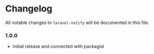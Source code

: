 # Changelog

All notable changes to `laravel-notify` will be documented in this file.

### 1.0.0
- Initial release and connected with packagist
